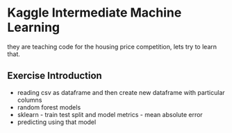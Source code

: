 # Kaggle Intermediate Machine Learning
they are teaching code for the housing price competition, lets try to learn that.
## Exercise Introduction
* reading csv as dataframe and then create new dataframe with particular columns
* random forest models
* sklearn - train test split and model metrics - mean absolute error
* predicting using that model 
